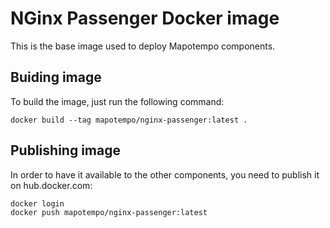 NGinx Passenger Docker image
============================

This is the base image used to deploy Mapotempo components.

Buiding image
-------------

To build the image, just run the following command:

    docker build --tag mapotempo/nginx-passenger:latest .

Publishing image
----------------

In order to have it available to the other components, you need to publish it
on hub.docker.com:

    docker login
    docker push mapotempo/nginx-passenger:latest
